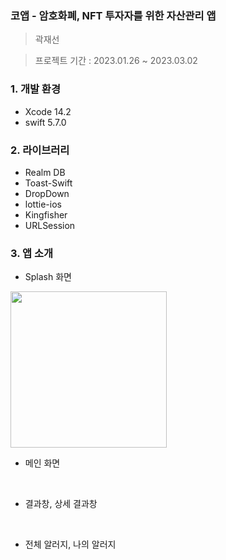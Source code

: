 ### 코앱 - 암호화폐, NFT 투자자를 위한 자산관리 앱

> 곽재선
> 

> 프로젝트 기간 : 2023.01.26 ~ 2023.03.02
> 

### 1. 개발 환경

- Xcode 14.2
- swift 5.7.0

### 2. 라이브러리

- Realm DB
- Toast-Swift
- DropDown
- lottie-ios
- Kingfisher
- URLSession

### 3. 앱 소개

- Splash 화면
<img width="250" src=""/>

<br>

- 메인 화면

<br>

- 결과창, 상세 결과창
<p>

</p>

<br>

- 전체 알러지, 나의 알러지 
<p>

</p>

